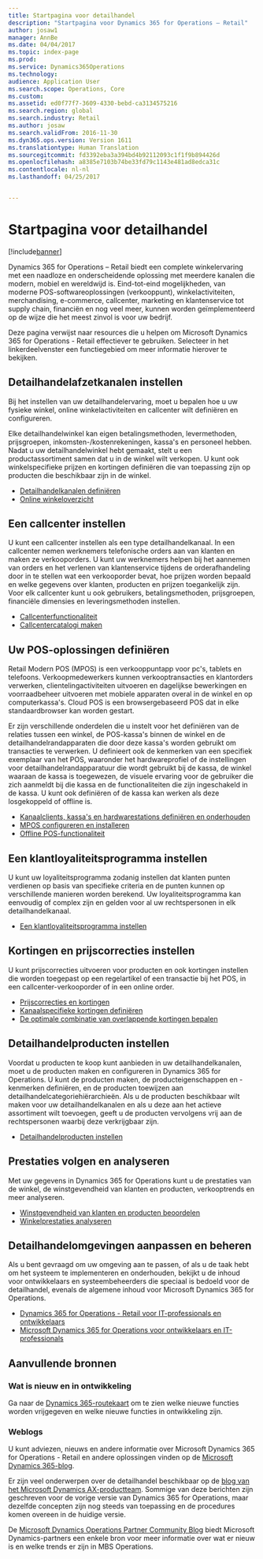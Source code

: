 ```yaml
---
title: Startpagina voor detailhandel
description: "Startpagina voor Dynamics 365 for Operations – Retail"
author: josaw1
manager: AnnBe
ms.date: 04/04/2017
ms.topic: index-page
ms.prod: 
ms.service: Dynamics365Operations
ms.technology: 
audience: Application User
ms.search.scope: Operations, Core
ms.custom: 
ms.assetid: ed0f77f7-3609-4330-bebd-ca3134575216
ms.search.region: global
ms.search.industry: Retail
ms.author: josaw
ms.search.validFrom: 2016-11-30
ms.dyn365.ops.version: Version 1611
ms.translationtype: Human Translation
ms.sourcegitcommit: fd3392eba3a394bd4b92112093c1f1f9b894426d
ms.openlocfilehash: a8385e7103b74be33fd79c1143e481ad8edca31c
ms.contentlocale: nl-nl
ms.lasthandoff: 04/25/2017


---
```


# <a name="retail-home-page"></a>Startpagina voor detailhandel

[!include[banner](includes/banner.md)]

Dynamics 365 for Operations – Retail biedt een complete winkelervaring met een naadloze en onderscheidende oplossing met meerdere kanalen die modern, mobiel en wereldwijd is. Eind-tot-eind mogelijkheden, van moderne POS-softwareoplossingen (verkooppunt), winkelactiviteiten, merchandising, e-commerce, callcenter, marketing en klantenservice tot supply chain, financiën en nog veel meer, kunnen worden geïmplementeerd op de wijze die het meest zinvol is voor uw bedrijf.

Deze pagina verwijst naar resources die u helpen om Microsoft Dynamics 365 for Operations - Retail effectiever te gebruiken. Selecteer in het linkerdeelvenster een functiegebied om meer informatie hierover te bekijken. 

## <a name="set-up-retail-channels"></a>Detailhandelafzetkanalen instellen
Bij het instellen van uw detailhandelervaring, moet u bepalen hoe u uw fysieke winkel, online winkelactiviteiten en callcenter wilt definiëren en configureren. 

Elke detailhandelwinkel kan eigen betalingsmethoden, levermethoden, prijsgroepen, inkomsten-/kostenrekeningen, kassa's en personeel hebben. Nadat u uw detailhandelwinkel hebt gemaakt, stelt u een productassortiment samen dat u in de winkel wilt verkopen. U kunt ook winkelspecifieke prijzen en kortingen definiëren die van toepassing zijn op producten die beschikbaar zijn in de winkel.

-   [Detailhandelkanalen definiëren](define-maintain-retail-channels.md)
-   [Online winkeloverzicht](online-stores.md)

## <a name="set-up-a-call-center"></a>Een callcenter instellen
U kunt een callcenter instellen als een type detailhandelkanaal. In een callcenter nemen werknemers telefonische orders aan van klanten en maken ze verkooporders. U kunt uw werknemers helpen bij het aannemen van orders en het verlenen van klantenservice tijdens de orderafhandeling door in te stellen wat een verkooporder bevat, hoe prijzen worden bepaald en welke gegevens over klanten, producten en prijzen toegankelijk zijn. Voor elk callcenter kunt u ook gebruikers, betalingsmethoden, prijsgroepen, financiële dimensies en leveringsmethoden instellen.

-   [Callcenterfunctionaliteit](call-center-functionality.md)
-   [Callcentercatalogi maken](create-call-center-catalogs.md)

## <a name="define-your-pos-solutions"></a>Uw POS-oplossingen definiëren
Retail Modern POS (MPOS) is een verkooppuntapp voor pc's, tablets en telefoons. Verkoopmedewerkers kunnen verkooptransacties en klantorders verwerken, clientelingactiviteiten uitvoeren en dagelijkse bewerkingen en voorraadbeheer uitvoeren met mobiele apparaten overal in de winkel en op computerkassa's. Cloud POS is een browsergebaseerd POS dat in elke standaardbrowser kan worden gestart. 

Er zijn verschillende onderdelen die u instelt voor het definiëren van de relaties tussen een winkel, de POS-kassa's binnen de winkel en de detailhandelrandapparaten die door deze kassa's worden gebruikt om transacties te verwerken. U definieert ook de kenmerken van een specifiek exemplaar van het POS, waaronder het hardwareprofiel of de instellingen voor detailhandelrandapparatuur die wordt gebruikt bij de kassa, de winkel waaraan de kassa is toegewezen, de visuele ervaring voor de gebruiker die zich aanmeldt bij die kassa en de functionaliteiten die zijn ingeschakeld in de kassa. U kunt ook definiëren of de kassa kan werken als deze losgekoppeld of offline is.

-   [Kanaalclients, kassa's en hardwarestations definiëren en onderhouden](define-maintain-channel-clients-registers-hw-stations.md)
-   [MPOS configureren en installeren](retail-modern-pos-device-activation.md)
-   [Offline POS-functionaliteit](pos-offline-functionality.md)

## <a name="set-up-a-customer-loyalty-program"></a>Een klantloyaliteitsprogramma instellen
U kunt uw loyaliteitsprogramma zodanig instellen dat klanten punten verdienen op basis van specifieke criteria en de punten kunnen op verschillende manieren worden berekend. Uw loyaliteitsprogramma kan eenvoudig of complex zijn en gelden voor al uw rechtspersonen in elk detailhandelkanaal.
-   [Een klantloyaliteitsprogramma instellen](set-up-customer-loyalty-program.md)

## <a name="set-up-discounts-and-price-adjustments"></a>Kortingen en prijscorrecties instellen
U kunt prijscorrecties uitvoeren voor producten en ook kortingen instellen die worden toegepast op een regelartikel of een transactie bij het POS, in een callcenter-verkooporder of in een online order. 
-   [Prijscorrecties en kortingen](price-adjustments-discounts.md)
-   [Kanaalspecifieke kortingen definiëren](define-channel-specific-discounts.md)
-   [De optimale combinatie van overlappende kortingen bepalen](optimal-combination-overlapping-discounts.md)

## <a name="set-up-retail-products"></a>Detailhandelproducten instellen
Voordat u producten te koop kunt aanbieden in uw detailhandelkanalen, moet u de producten maken en configureren in Dynamics 365 for Operations. U kunt de producten maken, de producteigenschappen en -kenmerken definiëren, en de producten toewijzen aan detailhandelcategoriehiërarchieën. Als u de producten beschikbaar wilt maken voor uw detailhandelkanalen en als u deze aan het actieve assortiment wilt toevoegen, geeft u de producten vervolgens vrij aan de rechtspersonen waarbij deze verkrijgbaar zijn.
-   [Detailhandelproducten instellen](set-up-retail-products.md)

## <a name="monitor-and-analyze-performance"></a>Prestaties volgen en analyseren
Met uw gegevens in Dynamics 365 for Operations kunt u de prestaties van de winkel, de winstgevendheid van klanten en producten, verkooptrends en meer analyseren.
-   [Winstgevendheid van klanten en producten beoordelen](assess-customer-product-profitability.md)
-   [Winkelprestaties analyseren](store-performance-information.md)

## <a name="customize-and-administer-retail-environments"></a>Detailhandelomgevingen aanpassen en beheren
Als u bent gevraagd om uw omgeving aan te passen, of als u de taak hebt om het systeem te implementeren en onderhouden, bekijkt u de inhoud voor ontwikkelaars en systeembeheerders die speciaal is bedoeld voor de detailhandel, evenals de algemene inhoud voor Microsoft Dynamics 365 for Operations. 
-   [Dynamics 365 for Operations - Retail voor IT-professionals en ontwikkelaars](dev-itpro/dev-retail-home-page.md)
-   [Microsoft Dynamics 365 for Operations voor ontwikkelaars en IT-professionals](/dynamics365/operations/dev-itpro/dev-tools/developer-home-page)

## <a name="additional-resources"></a>Aanvullende bronnen
### <a name="whats-new-and-in-development"></a>Wat is nieuw en in ontwikkeling
Ga naar de <a href="https://roadmap.dynamics.com/">Dynamics 365-routekaart</a> om te zien welke nieuwe functies worden vrijgegeven en welke nieuwe functies in ontwikkeling zijn. 

### <a name="blogs"></a>Weblogs
U kunt adviezen, nieuws en andere informatie over Microsoft Dynamics 365 for Operations - Retail en andere oplossingen vinden op de <a href="https://community.dynamics.com/b/msftdynamicsblog">Microsoft Dynamics 365-blog</a>.

Er zijn veel onderwerpen over de detailhandel beschikbaar op de <a href="https://blogs.msdn.microsoft.com/dax/">blog van het Microsoft Dynamics AX-productteam</a>. Sommige van deze berichten zijn geschreven voor de vorige versie van Dynamics 365 for Operations, maar dezelfde concepten zijn nog steeds van toepassing en de procedures komen overeen in de huidige versie.

De <a href="https://community.dynamics.com/partner/b/operationspartnercommunityblog">Microsoft Dynamics Operations Partner Community Blog</a> biedt Microsoft Dynamics-partners een enkele bron voor meer informatie over wat er nieuw is en welke trends er zijn in MBS Operations.



